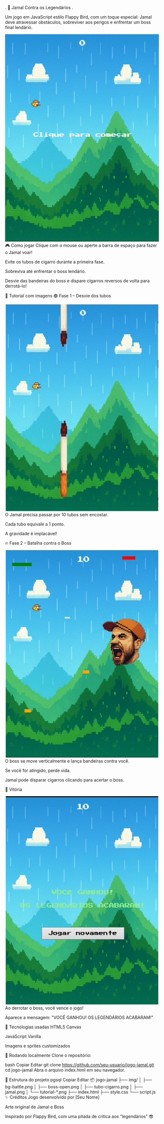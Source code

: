 . 🐤 Jamal Contra os Legendários . 

Um jogo em JavaScript estilo Flappy Bird, com um toque especial: Jamal deve atravessar obstáculos, sobreviver aos perigos e enfrentar um boss final lendário.

<div align="center"> <img src="img/jogo-preview.png" alt="Tela inicial do jogo" width="600"/> </div>
🎮 Como jogar
Clique com o mouse ou aperte a barra de espaço para fazer o Jamal voar!

Evite os tubos de cigarro durante a primeira fase.

Sobreviva até enfrentar o boss lendário.

Desvie das bandeiras do boss e dispare cigarros reversos de volta para derrotá-lo!

📸 Tutorial com imagens
🟢 Fase 1 – Desvie dos tubos
<div align="center"> <img src="img/tutorial-fase1.png" alt="Fase dos tubos" width="500"/> </div>
O Jamal precisa passar por 10 tubos sem encostar.

Cada tubo equivale a 1 ponto.

A gravidade é implacável!

🔥 Fase 2 – Batalha contra o Boss
<div align="center"> <img src="img/tutorial-boss.png" alt="Fase do boss" width="500"/> </div>
O boss se move verticalmente e lança bandeiras contra você.

Se você for atingido, perde vida.

Jamal pode disparar cigarros clicando para acertar o boss.

🏁 Vitória
<div align="center"> <img src="img/tutorial-vitoria.png" alt="Tela de vitória" width="500"/> </div>
Ao derrotar o boss, você vence o jogo!

Aparece a mensagem: "VOCÊ GANHOU! OS LEGENDÁRIOS ACABARAM!"

🧪 Tecnologias usadas
HTML5 Canvas

JavaScript Vanilla

Imagens e sprites customizados

🚀 Rodando localmente
Clone o repositório:

bash
Copiar
Editar
git clone https://github.com/seu-usuario/jogo-jamal.git
cd jogo-jamal
Abra o arquivo index.html em seu navegador.

📁 Estrutura do projeto
pgsql
Copiar
Editar
📦 jogo-jamal
├── img/
│   ├── bg-battle.png
│   ├── boss-open.png
│   ├── tubo-cigarro.png
│   ├── jamal.png
│   └── tutorial-*.png
├── index.html
├── style.css
└── script.js
✨ Créditos
Jogo desenvolvido por [Seu Nome]

Arte original de Jamal e Boss

Inspirado por Flappy Bird, com uma pitada de crítica aos "legendários" 😎
